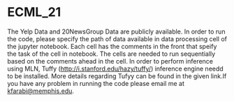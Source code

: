 # ECML_21
The Yelp Data and 20NewsGroup Data are publicly available. In order to run the code, please specify the path of data available in data processing cell of the jupyter  notebook.
Each cell has the comments in the front that speify the task of the cell in notebook. The cells are needed to run sequentially based on the comments ahead in the cell. In order to perform inference using MLN, Tuffy (http://i.stanford.edu/hazy/tuffy/) inference engine needd to be installed. More details regarding Tufyy can be found in the given link.If you have any problem in running the code please email me at kfarabi@memphis.edu. 

